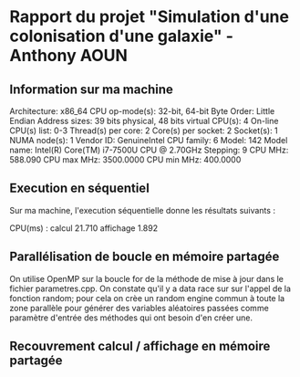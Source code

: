 # Rapport du projet "Simulation d'une colonisation d'une galaxie" - Anthony AOUN

## Information sur ma machine

Architecture:                    x86_64
CPU op-mode(s):                  32-bit, 64-bit
Byte Order:                      Little Endian
Address sizes:                   39 bits physical, 48 bits virtual
CPU(s):                          4
On-line CPU(s) list:             0-3
Thread(s) per core:              2
Core(s) per socket:              2
Socket(s):                       1
NUMA node(s):                    1
Vendor ID:                       GenuineIntel
CPU family:                      6
Model:                           142
Model name:                      Intel(R) Core(TM) i7-7500U CPU @ 2.70GHz
Stepping:                        9
CPU MHz:                         588.090
CPU max MHz:                     3500.0000
CPU min MHz:                     400.0000

## Execution en séquentiel

Sur ma machine, l'execution séquentielle donne les résultats suivants : 

CPU(ms) : calcul 21.710  affichage 1.892

## Parallélisation de boucle en mémoire partagée

On utilise OpenMP sur la boucle for de la méthode de mise à jour dans le fichier parametres.cpp.
On constate qu'il y a data race sur sur l'appel de la fonction random; pour cela on crèe un random engine
commun à toute la zone parallèle pour générer des variables aléatoires passées comme paramètre d'entrée des
méthodes qui ont besoin d'en créer une.

## Recouvrement calcul / affichage en mémoire partagée
